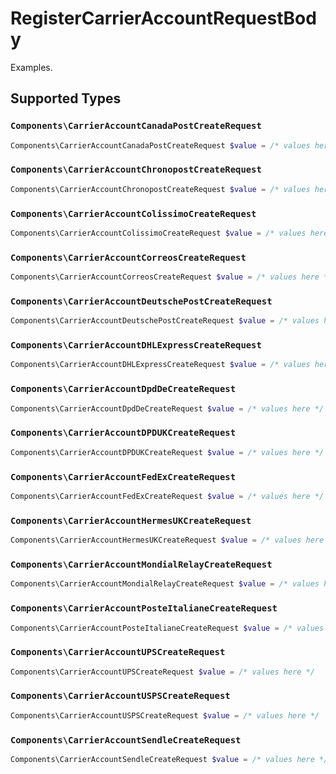 # RegisterCarrierAccountRequestBody

Examples.


## Supported Types

### `Components\CarrierAccountCanadaPostCreateRequest`

```php
Components\CarrierAccountCanadaPostCreateRequest $value = /* values here */
```

### `Components\CarrierAccountChronopostCreateRequest`

```php
Components\CarrierAccountChronopostCreateRequest $value = /* values here */
```

### `Components\CarrierAccountColissimoCreateRequest`

```php
Components\CarrierAccountColissimoCreateRequest $value = /* values here */
```

### `Components\CarrierAccountCorreosCreateRequest`

```php
Components\CarrierAccountCorreosCreateRequest $value = /* values here */
```

### `Components\CarrierAccountDeutschePostCreateRequest`

```php
Components\CarrierAccountDeutschePostCreateRequest $value = /* values here */
```

### `Components\CarrierAccountDHLExpressCreateRequest`

```php
Components\CarrierAccountDHLExpressCreateRequest $value = /* values here */
```

### `Components\CarrierAccountDpdDeCreateRequest`

```php
Components\CarrierAccountDpdDeCreateRequest $value = /* values here */
```

### `Components\CarrierAccountDPDUKCreateRequest`

```php
Components\CarrierAccountDPDUKCreateRequest $value = /* values here */
```

### `Components\CarrierAccountFedExCreateRequest`

```php
Components\CarrierAccountFedExCreateRequest $value = /* values here */
```

### `Components\CarrierAccountHermesUKCreateRequest`

```php
Components\CarrierAccountHermesUKCreateRequest $value = /* values here */
```

### `Components\CarrierAccountMondialRelayCreateRequest`

```php
Components\CarrierAccountMondialRelayCreateRequest $value = /* values here */
```

### `Components\CarrierAccountPosteItalianeCreateRequest`

```php
Components\CarrierAccountPosteItalianeCreateRequest $value = /* values here */
```

### `Components\CarrierAccountUPSCreateRequest`

```php
Components\CarrierAccountUPSCreateRequest $value = /* values here */
```

### `Components\CarrierAccountUSPSCreateRequest`

```php
Components\CarrierAccountUSPSCreateRequest $value = /* values here */
```

### `Components\CarrierAccountSendleCreateRequest`

```php
Components\CarrierAccountSendleCreateRequest $value = /* values here */
```

